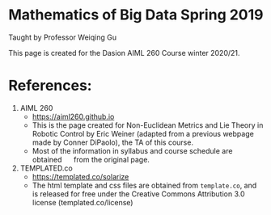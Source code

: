 # Mathematics of Big Data Spring 2019  
Taught by Professor Weiqing Gu

This page is created for the Dasion AIML 260 Course winter 2020/21.


# References:
  1. AIML 260
      * https://aiml260.github.io
      * This is the page created for Non-Euclidean Metrics and Lie Theory in Robotic Control by Eric Weiner (adapted from a previous webpage made by Conner DiPaolo), the TA of this course.
      * Most of the information in syllabus and course schedule are obtained
      from the original page.
  2. TEMPLATED.co
      * https://templated.co/solarize
      * The html template and css files are obtained from `template.co`, and
      is released for free under the Creative Commons Attribution 3.0 license (templated.co/license)
